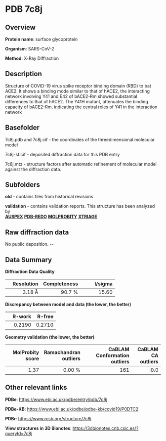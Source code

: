 # PDB 7c8j

## Overview

**Protein name**: surface glycoprotein

**Organism**: SARS-CoV-2

**Method**: X-Ray Diffraction

## Description

Structure of COVID-19 virus spike receptor binding domain (RBD) to bat ACE2. It shows a binding mode similar to that of hACE2, the interacting network involving Y41 and E42 of bACE2-Rm showed substantial differences to that of hACE2. The Y41H mutant, attenuates the binding capacity of bACE2-Rm, indicating the central roles of Y41 in the interaction network

## Basefolder

7c8j.pdb and 7c8j.cif - the coordinates of the threedimensional molecular model

7c8j-sf.cif - deposited diffraction data for this PDB entry

7c8j.mtz - structure factors after automatic refinement of molecular model against the diffraction data.

## Subfolders



**old** - contains files from historical revisions

**validation** - contains validation reports. This structure has been analyzed by <br>[**AUSPEX**](https://github.com/thorn-lab/coronavirus_structural_task_force/tree/master/pdb/surface_glycoprotein/SARS-CoV-2/7c8j/validation/auspex) [**PDB-REDO**](https://github.com/thorn-lab/coronavirus_structural_task_force/tree/master/pdb/surface_glycoprotein/SARS-CoV-2/7c8j/validation/pdb-redo) [**MOLPROBITY**](https://github.com/thorn-lab/coronavirus_structural_task_force/tree/master/pdb/surface_glycoprotein/SARS-CoV-2/7c8j/validation/molprobity) [**XTRIAGE**](https://github.com/thorn-lab/coronavirus_structural_task_force/blob/master/pdb/surface_glycoprotein/SARS-CoV-2/7c8j/validation/Xtriage_output.log)   



## Raw diffraction data

No public deposition. --<br> 

## Data Summary
**Diffraction Data Quality**

|   | Resolution | Completeness| I/sigma |
|---|-------------:|----------------:|--------------:|
|   |3.18 Å|90.7  %|<img width=50/>15.60|

**Discrepancy between model and data (the lower, the better)**

|   | **R-work**| **R-free**   
|---|-------------:|----------------:|           
||  0.2190|  0.2710|

**Geometry validation (the lower, the better)**

|   |**MolProbity<br>score**| **Ramachandran<br>outliers** | **CaBLAM<br>Conformation outliers** | **CaBLAM<br>CA outliers** |
|---|-------------:|----------------:|----------------:|----------------:|
||  1.37|  0.00 %|161|:0.0|

 

 



## Other relevant links 
**PDBe**:  https://www.ebi.ac.uk/pdbe/entry/pdb/7c8j

**PDBe-KB**: https://www.ebi.ac.uk/pdbe/pdbe-kb/covid19/P0DTC2 
 
**PDBr**: https://www.rcsb.org/structure/7c8j 

**View structures in 3D Bionotes**: https://3dbionotes.cnb.csic.es/?queryId=7c8j


